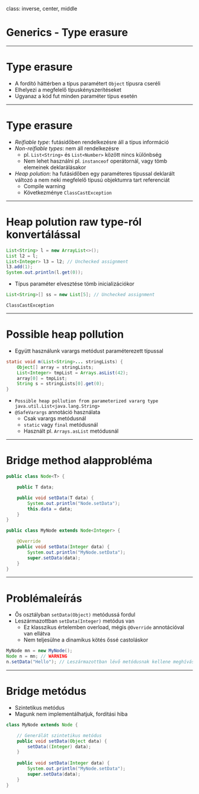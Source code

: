 class: inverse, center, middle

# Generics - Type erasure

---

# Type erasure

* A fordító háttérben a típus paramétert `Object` típusra cseréli
* Elhelyezi a megfelelő típuskényszerítéseket
* Ugyanaz a kód fut minden paraméter típus esetén

---

# Type erasure

* _Reifiable type_: futásidőben rendelkezésre áll a típus információ
* _Non-reifiable types_: nem áll rendelkezésre
  * pl. `List<String>` és `List<Number>` között nincs különbség
  * Nem lehet használni pl. `instanceof` operátornál, vagy tömb elemeinek deklarálásakor
* _Heap polution_: ha futásidőben egy paraméteres típussal deklarált változó a nem neki megfelelő típusú objektumra tart referenciát
  * Compile warning
  * Következménye `ClassCastException`

---

# Heap polution raw type-ról konvertálással

```java
List<String> l = new ArrayList<>();
List l2 = l;
List<Integer> l3 = l2; // Unchecked assignment
l3.add(1);
System.out.println(l.get(0));
```

* Típus paraméter elvesztése tömb inicializációkor

```java
List<String>[] ss = new List[5]; // Unchecked assignment
```

`ClassCastException`

---

# Possible heap pollution

* Együtt használunk varargs metódust paraméterezett típussal

```java
static void m(List<String>... stringLists) {
    Object[] array = stringLists;
    List<Integer> tmpList = Arrays.asList(42);
    array[0] = tmpList;
    String s = stringLists[0].get(0);
}
```

* `Possible heap pollution from parameterized vararg type java.util.List<java.lang.String>`
* `@SafeVarargs` annotáció használata
  * Csak varargs metódusnál
  * `static` vagy `final` metódusnál
  * Használt pl. `Arrays.asList` metódusnál

---

# Bridge method alapprobléma

```java
public class Node<T> {

    public T data;

    public void setData(T data) {
        System.out.println("Node.setData");
        this.data = data;
    }
}
```

```java
public class MyNode extends Node<Integer> {

	@Override
    public void setData(Integer data) {
        System.out.println("MyNode.setData");
        super.setData(data);
    }
}
```

---

# Problémaleírás

* Ős osztályban `setData(Object)` metódussá fordul
* Leszármazottban `setData(Integer)` metódus van
	* Ez klasszikus értelemben overload, mégis `@Override` annotációval van ellátva
	* Nem teljesülne a dinamikus kötés őssé castoláskor
	
```java
MyNode mn = new MyNode();
Node n = mn; // WARNING
n.setData("Hello"); // Leszármazottban lévő metódusnak kellene meghívásra kerülnie
```

---

# Bridge metódus

* Szintetikus metódus
* Magunk nem implementálhatjuk, fordítási hiba

```java
class MyNode extends Node {

    // Generálát szintetikus metódus
    public void setData(Object data) {
        setData((Integer) data);
    }
	
    public void setData(Integer data) {
        System.out.println("MyNode.setData");
        super.setData(data);
    }
}
```

